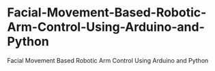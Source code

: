 # Facial-Movement-Based-Robotic-Arm-Control-Using-Arduino-and-Python
Facial Movement Based Robotic Arm Control Using Arduino and Python
